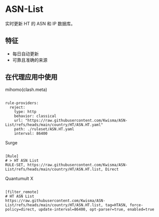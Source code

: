 
# ASN-List

实时更新 HT 的 ASN 和 IP 数据库。

## 特征

- 每日自动更新
- 可靠且准确的来源

## 在代理应用中使用

mihomo(clash.meta)

<pre><code class="language-javascript">
rule-providers:
  reject:
    type: http
    behavior: classical
    url: "https://raw.githubusercontent.com/Kwisma/ASN-List/refs/heads/main/country/HT/ASN.HT.yaml"
    path: ./ruleset/ASN.HT.yaml
    interval: 86400
</code></pre>

Surge

<pre><code class="language-javascript">
[Rule]
# > HT ASN List
RULE-SET, https://raw.githubusercontent.com/Kwisma/ASN-List/refs/heads/main/country/HT/ASN.HT.list, Direct
</code></pre>

Quantumult X

<pre><code class="language-javascript">
[filter_remote]
# HT ASN List
https://raw.githubusercontent.com/Kwisma/ASN-List/refs/heads/main/country/HT/ASN.HT.list, tag=HTASN, force-policy=direct, update-interval=86400, opt-parser=true, enabled=true
</code></pre>
